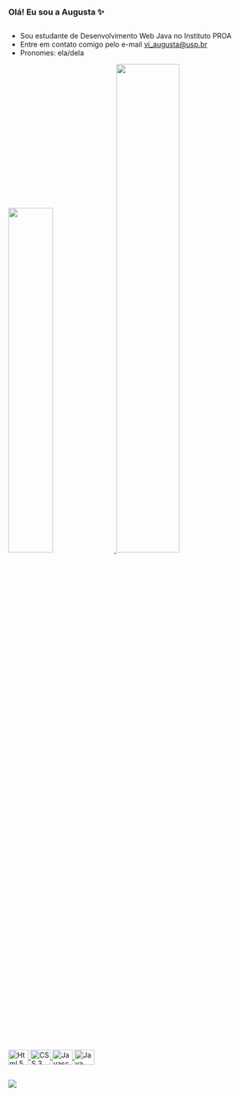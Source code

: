 ### Olá! Eu sou a Augusta ✨
##

- Sou estudante de Desenvolvimento Web Java no Instituto PROA 
- Entre em contato comigo pelo e-mail vi_augusta@usp.br
- Pronomes: ela/dela

<div> 
  
  <a href= "https://github.com/AvgvstaDev/">
  <img width= "42%" src= "https://github-readme-stats.vercel.app/api?username=AvgvstaDev&theme=neon&show_icons=true">
  <img width= "50%" src= "https://github-readme-stats.vercel.app/api/top-langs/?username=AvgvstaDev&layout=compact&theme=neon">
    
</div>

<div style= "display: inline_block"> <br>
  
  <img align="center" alt="Html 5" height="30" width="40" src="https://cdn.jsdelivr.net/gh/devicons/devicon@latest/icons/html5/html5-plain.svg" >
  <img align="center" alt="CSS 3" height="30" width="40" src="https://cdn.jsdelivr.net/gh/devicons/devicon@latest/icons/css3/css3-plain.svg" >
  <img align="center" alt="Javascript" height="30" width="40" src="https://cdn.jsdelivr.net/gh/devicons/devicon@latest/icons/javascript/javascript-plain.svg" >
  <img align="center" alt="Java" height="30" width="40" src="https://cdn.jsdelivr.net/gh/devicons/devicon@latest/icons/java/java-plain.svg" >

</div>

##

<div>
  
  <a href = "mailto:vi_augusta@usp.br"><img src="https://img.shields.io/badge/-Gmail-%23333?style=for-the-badge&logo=gmail&logoColor=white" target="_blank"></a>
  
</div>

